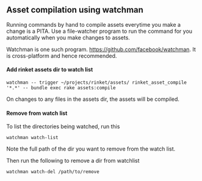## Asset compilation using watchman

Running commands by hand to compile assets everytime you make a change is a PITA. Use a file-watcher program to run the command for you automatically when you make changes to assets.


Watchman is one such program. <https://github.com/facebook/watchman>. It is cross-platform and hence recommended.

#### Add rinket assets dir to watch list

    watchman -- trigger ~/projects/rinket/assets/ rinket_asset_compile '*.*' -- bundle exec rake assets:compile

On changes to any files in the assets dir, the assets will be compiled.

#### Remove from watch list

To list the directories being watched, run this

    watchman watch-list

Note the full path of the dir you want to remove from the watch list.

Then run the following to remove a dir from watchlist

    watchman watch-del /path/to/remove
